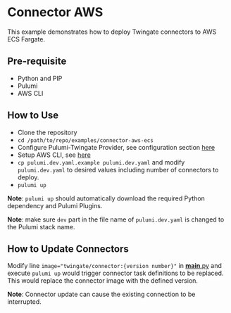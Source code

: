 # Connector AWS
This example demonstrates how to deploy Twingate connectors to AWS ECS Fargate.

## Pre-requisite
* Python and PIP
* Pulumi
* AWS CLI

## How to Use
* Clone the repository
* `cd /path/to/repo/examples/connector-aws-ecs`
* Configure Pulumi-Twingate Provider, see configuration section [here](../../readme.md)
* Setup AWS CLI, see [here](https://docs.aws.amazon.com/cli/latest/userguide/getting-started-quickstart.html)
* `cp pulumi.dev.yaml.example pulumi.dev.yaml` and modify `pulumi.dev.yaml` to desired values including number of connectors to deploy.
* `pulumi up`

**Note**: `pulumi up` should automatically download the required Python dependency and Pulumi Plugins.

**Note**: make sure `dev` part in the file name of `pulumi.dev.yaml` is changed to the Pulumi stack name.

## How to Update Connectors
Modify line `image="twingate/connector:{version number}"` in [__main__.py](./__main__.py) and execute `pulumi up` would trigger connector task definitions to be replaced. This would replace the connector image with the defined version. 

**Note**: Connector update can cause the existing connection to be interrupted. 